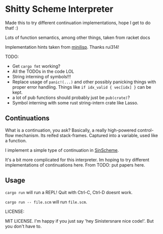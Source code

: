 # Shitty Scheme Interpreter #

Made this to try different continuation implementations,
hope I get to do that! :)

Lots of function semantics, among other things, taken from racket docs

Implementation hints taken from
[minilisp](https://github.com/rui314/minilisp). Thanks rui314!

TODO:
* Get `cargo fmt` working?
* All the TODOs in the code LOL
* String interning of symbols!!!
* Replace usage of `panic!(...)` and other possibly panicking things with proper error handling. Things like `if idx_valid { vec[idx] }` can be kept.
* a lot of pub functions should probably just be `pub(crate)`?
* Symbol interning with some rust string-intern crate like Lasso.

## Continuations ##

What is a continuation, you ask? Basically, a really high-powered
control-flow mechanism. Its reifed stack-frames. Captured into a variable,
used like a function.

I implement a simple type of continuation in
[SinScheme](https://github.com/sinistersnare/SinScheme).

It's a bit more complicated for this interpreter.
Im hoping to try different implementations of continuations here.
From TODO: put papers here.

## Usage ##

`cargo run` will run a REPL! Quit with Ctrl-C, Ctrl-D doesnt work.

`cargo run -- file.scm` will run `file.scm`.

LICENSE:

MIT LICENSE. I'm happy if you just say 'hey Sinistersnare nice code!'.
But you don't have to.
